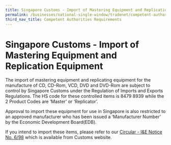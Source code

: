 ```yaml
---
title: Singapore Customs - Import of Mastering Equipment and Replication Equipment
permalink: /businesses/national-single-window/tradenet/competent-authorities-requirements/singapore-customs---import-of-mastering-equipment-and-replication-equipment
third_nav_title: Competent Authorities Requirements
---
```



# Singapore Customs - Import of Mastering Equipment and Replication Equipment

The import of mastering equipment and replicating equipment for the manufacture of CD, CD-Rom, VCD, DVD and DVD-Rom are subject to control by Singapore Customs under the Regulation of Imports and Exports Regulations. The HS code for these controlled items is 8479 8939 while the 2 Product Codes are ‘Master’ or ‘Replicator’.

Approval to import these equipment for use in Singapore is also restricted to an approved manufacturer who has been issued a ‘Manufacturer Number’ by the Economic Development Board(EDB).

If you intend to import these items, please refer to our  [Circular - I&E Notice No. 6/98](/documents/about-us/98699-Ver-2.pdf) which is available from Customs website.


